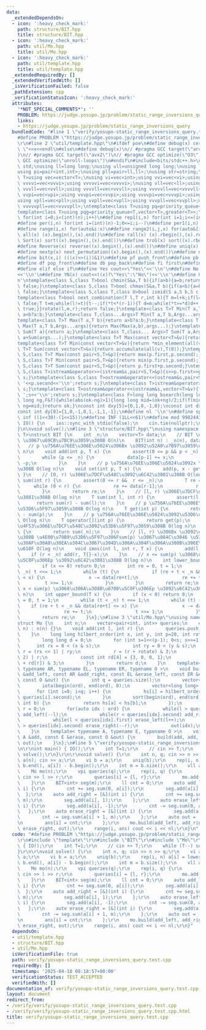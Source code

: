 ```yaml
---
data:
  _extendedDependsOn:
  - icon: ':heavy_check_mark:'
    path: structure/BIT.hpp
    title: structure/BIT.hpp
  - icon: ':heavy_check_mark:'
    path: util/Mo.hpp
    title: util/Mo.hpp
  - icon: ':heavy_check_mark:'
    path: util/template.hpp
    title: util/template.hpp
  _extendedRequiredBy: []
  _extendedVerifiedWith: []
  _isVerificationFailed: false
  _pathExtension: cpp
  _verificationStatusIcon: ':heavy_check_mark:'
  attributes:
    '*NOT_SPECIAL_COMMENTS*': ''
    PROBLEM: https://judge.yosupo.jp/problem/static_range_inversions_query
    links:
    - https://judge.yosupo.jp/problem/static_range_inversions_query
  bundledCode: "#line 1 \"verify/yosupo-static_range_inversions_query.test.cpp\"\n\
    #define PROBLEM \"https://judge.yosupo.jp/problem/static_range_inversions_query\"\
    \r\n#line 2 \"util/template.hpp\"\n#ifdef poe\n#define debug(x) cerr<<#x<<\":\
    \ \"<<x<<endl\n#else\n#define debug(x)\n// #pragma GCC target(\"arch=skylake-avx512\"\
    )\n// #pragma GCC target(\"avx2\")\n// #pragma GCC optimize(\"O3\")\n// #pragma\
    \ GCC optimize(\"unroll-loops\")\n#endif\n#include<bits/stdc++.h>\nusing namespace\
    \ std;\nusing ll=long long;\nusing ull=unsigned long long;\nusing ld=long double;\n\
    using pi=pair<int,int>;\nusing pll=pair<ll,ll>;\nusing str=string;\ntemplate<class\
    \ T>using vec=vector<T>;\nusing vi=vec<int>;using vvi=vec<vi>;using vvvi=vec<vvi>;using\
    \ vvvvi=vec<vvvi>;using vvvvvi=vec<vvvvi>;\nusing vll=vec<ll>;using vvll=vec<vll>;using\
    \ vvvll=vec<vvll>;using vvvvll=vec<vvvll>;using vvvvvll=vec<vvvvll>;\nusing vpi=vec<pi>;using\
    \ vvpi=vec<vpi>;using vvvpi=vec<vvpi>;using vvvvpi=vec<vvvpi>;using vvvvvpi=vec<vvvvpi>;\n\
    using vpll=vec<pll>;using vvpll=vec<vpll>;using vvvpll=vec<vvpll>;using vvvvpll=vec<vvvpll>;using\
    \ vvvvvpll=vec<vvvvpll>;\ntemplate<class T>using pq=priority_queue<T,vector<T>>;\n\
    template<class T>using pqg=priority_queue<T,vector<T>,greater<T>>;\n#define rep(i,n)\
    \ for(int i=0;i<(int)(n);i++)\n#define rep1(i,n) for(int i=1;i<=(int)(n);i++)\n\
    #define per(i,n) for(int i=(int)(n)-1;0<=i;i--)\n#define per1(i,n) for(int i=(int)(n);0<i;i--)\n\
    #define range(i,x) for(auto&i:x)\n#define range2(i,j,x) for(auto&[i,j]:x)\n#define\
    \ all(x) (x).begin(),(x).end()\n#define rall(x) (x).rbegin(),(x).rend()\n#define\
    \ Sort(x) sort((x).begin(),(x).end())\n#define troS(x) sort((x).rbegin(),(x).rend())\n\
    #define Reverse(x) reverse((x).begin(),(x).end())\n#define uniq(x) sort((x).begin(),(x).end());(x).erase(unique((x).begin(),(x).end()),(x).end())\n\
    #define nextp(x) next_permutation((x).begin(),(x).end())\n#define nextc(x,k) next_combination((x).begin(),(x).end(),k)\n\
    #define bit(x,i) (((x)>>(i))&1)\n#define pf push_front\n#define pb push_back\n\
    #define df pop_front\n#define db pop_back\n#define fi first\n#define se second\n\
    #define elif else if\n#define Yes cout<<\"Yes\"<<'\\n'\n#define No cout<<\"No\"\
    <<'\\n'\n#define YN(x) cout<<((x)?\"Yes\":\"No\")<<'\\n'\n#define O(x) cout<<(x)<<'\\\
    n'\ntemplate<class S,class T>bool chmin(S&a,T b){if(a>b){a=b;return true;}return\
    \ false;}\ntemplate<class S,class T>bool chmax(S&a,T b){if(a<b){a=b;return true;}return\
    \ false;}\ntemplate<class S,class T,class U>bool ismid(S a,S b,S c){return a<=b&&b<c;}\n\
    template<class T>bool next_combination(T l,T r,int k){T m=l+k;if(l==r||l==m||r==m)return\
    \ false;T t=m;while(l!=t){t--;if(*t<*(r-1)){T d=m;while(*t>=*d)d++;iter_swap(t,d);rotate(t+1,d+1,r);rotate(m,m+(r-d)-1,r);return\
    \ true;}}rotate(l,m,r);return false;}\ntemplate<class T>T Min(T a,T b){return\
    \ a<b?a:b;}\ntemplate<class T,class...Args>T Min(T a,T b,Args...args){return Min(Min(a,b),args...);}\n\
    template<class T>T Max(T a,T b){return a>b?a:b;}\ntemplate<class T,class...Args>T\
    \ Max(T a,T b,Args...args){return Max(Max(a,b),args...);}\ntemplate<class T>T\
    \ Sum(T a){return a;}\ntemplate<class T,class... Args>T Sum(T a,Args... args){return\
    \ a+Sum(args...);}\ntemplate<class T>T Max(const vector<T>&v){return *max_element(all(v));}\n\
    template<class T>T Min(const vector<T>&v){return *min_element(all(v));}\ntemplate<class\
    \ T>T Sum(const vector<T>&v){return accumulate(all(v),T(0));}\ntemplate<class\
    \ S,class T>T Max(const pair<S,T>&p){return max(p.first,p.second);}\ntemplate<class\
    \ S,class T>T Min(const pair<S,T>&p){return min(p.first,p.second);}\ntemplate<class\
    \ S,class T>T Sum(const pair<S,T>&p){return p.first+p.second;}\ntemplate<class\
    \ S,class T>istream&operator>>(istream&s,pair<S,T>&p){s>>p.first>>p.second;return\
    \ s;}\ntemplate<class S,class T>ostream&operator<<(ostream&s,pair<S,T>&p){s<<p.first<<'\
    \ '<<p.second<<'\\n';return s;}\ntemplate<class T>istream&operator>>(istream&s,vector<T>&v){for(auto&i:v)s>>i;return\
    \ s;}\ntemplate<class T>ostream&operator<<(ostream&s,vector<T>&v){for(auto&i:v)s<<i<<'\
    \ ';s<<'\\n';return s;}\ntemplate<class F>long long bsearch(long long ok,long\
    \ long ng,F&f){while(abs(ok-ng)>1){long long mid=(ok+ng)/2;if(f(mid))ok=mid;else\
    \ ng=mid;}return ok;}\nconst int dxy[5]={0,1,0,-1,0};\nconst int dx[8]={0,1,0,-1,1,1,-1,-1};\n\
    const int dy[8]={1,0,-1,0,1,-1,1,-1};\n#define nl '\\n'\n#define sp ' '\n#define\
    \ inf ((1<<30)-(1<<15))\n#define INF (1LL<<61)\n#define mod 998244353\n\nvoid\
    \ IO() {\n    ios::sync_with_stdio(false);\n    cin.tie(nullptr);\n    cout<<fixed<<setprecision(30);\n\
    }\n\nvoid solve();\n#line 3 \"structure/BIT.hpp\"\nusing namespace std;\ntemplate<class\
    \ T>\nstruct BIT {\n    int _n;\n    vector<T> data;\n    // BIT \u30920-indexed\
    \ \u3067\u69CB\u7BC9\u3059\u308B O(n)\n    BIT(int n) : _n(n), data(_n) {}\n \
    \   // p \u756A\u76EE\u306E\u5024\u306Bx \u3092\u52A0\u7B97\u3059\u308B O(log\
    \ n)\n    void add(int p, T x) {\n        assert(0 <= p && p < _n);\n        p++;\n\
    \        while (p <= _n) {\n            data[p-1] += x;\n            p += p &\
    \ -p;\n        }\n    }\n    // p \u756A\u76EE\u306E\u5024\u3092x \u306B\u3059\
    \u308B O(log n)\n    void set(int p, T x) {\n        add(p, x - get(p));\n   \
    \ }\n    // [0, r) \u306E\u7DCF\u548C\u3092\u6C42\u3081\u308B O(log n)\n    T\
    \ sum(int r) {\n        assert(0 <= r &&  r <= _n);\n        T re = T{};\n   \
    \     while (0 < r) {\n            re += data[r-1];\n            r -= r & -r;\n\
    \        }\n        return re;\n    }\n    // [l, r) \u306E\u7DCF\u548C\u3092\u6C42\
    \u3081\u308B O(log n)\n    T sum(int l, int r) {\n        assert(l <= r);\n  \
    \      return sum(r) - sum(l);\n    }\n    // p \u756A\u76EE\u306E\u5024\u3092\
    \u53D6\u5F97\u3059\u308B O(log n)\n    T get(int p) {\n        return sum(p+1)\
    \ - sum(p);\n    }\n    // p \u756A\u76EE\u306E\u5024\u3092\u53D6\u5F97\u3059\u308B\
    \ O(log n)\n    T operator[](int p) {\n        return get(p);\n    }\n    // \u5168\
    \u4F53\u306E\u7DCF\u548C\u3092\u53D6\u5F97\u3059\u308B O(log n)\n    T all_sum()\
    \ {\n        return sum(_n);\n    }\n    // [l, r) \u306Bx \u3092\u52A0\u7B97\u3059\
    \u308B \u4E00\u70B9\u53D6\u5F97\u306Fsum(p) \u3067\u884C\u3046 \u533A\u9593\u548C\
    \u30AF\u30A8\u30EA\u304C\u3067\u304D\u306A\u304F\u306A\u308B\u306E\u3067\u6CE8\
    \u610F O(log n)\n    void imos(int l, int r, T x) {\n        add(l, x);\n    \
    \    if (r < _n) add(r, T{}-x);\n    }\n    // x <= sum(p) \u3068\u306A\u308B\u6700\
    \u5C0F\u306Ep \u3092\u6C42\u3081\u308B O(log n)\n    int lower_bound(T x) {\n\
    \        if (x <= 0) return 0;\n        int re = 0, t = 1;\n        while (t <\
    \ _n) t <<= 1;\n        while (t) {\n            if (re + t < _n && data[re+t]\
    \ < x) {\n                x -= data[re+t];\n                re += t;\n       \
    \         t >>= 1;\n            }\n        }\n        return re;\n    }\n    //\
    \ x < sum(p) \u3068\u306A\u308B\u6700\u5C0F\u306Ep \u3092\u6C42\u3081\u308B O(log\
    \ n)\n    int upper_bound(T x) {\n        if (x < 0) return 0;\n        int re\
    \ = 0, t = 1;\n        while (t < _n) t <<= 1;\n        while (t) {\n        \
    \    if (re + t < _n && data[re+t] <= x) {\n                x -= data[re+t];\n\
    \                re += t;\n                t >>= 1;\n            }\n        }\n\
    \        return re;\n    }\n};\n#line 3 \"util/Mo.hpp\"\nusing namespace std;\n\
    struct Mo {\n    int n;\n    vector<pair<int, int>> queries;\n    explicit Mo(int\
    \ n) : n(n) {}\n    void add(int l, int r) {\n        queries.push_back({l, r});\n\
    \    }\n    long long hilbert_order(int x, int y, int p=20, int rotate = 0) {\n\
    \        long long d = 0;\n        for (int s=1<<(p-1); 0<s; s>>=1) {\n      \
    \      int rx = 0 < (x & s);\n            int ry = 0 < (y & s);\n            int\
    \ r = (rx << 1) | ry;\n            r = (r + rotate) & 3;\n            d = (d <<\
    \ 2) | r;\n            const int rd[4] = {3, 0, 0, 1};\n            rotate = (rotate\
    \ + rd[r]) & 3;\n        }\n        return d;\n    }\n    template< typename AL,\
    \ typename AR, typename EL, typename ER, typename O >\n    void build(const AL\
    \ &add_left, const AR &add_right, const EL &erase_left, const ER &erase_right,\
    \ const O &out) {\n        int q = queries.size();\n        vector<int> ord(q);\n\
    \        iota(begin(ord), end(ord), 0);\n        vector<long long> hs(q);\n  \
    \      for (int i=0; i<q; i++) {\n            hs[i] = hilbert_order(queries[i].first,\
    \ queries[i].second);\n        }\n        sort(begin(ord), end(ord), [&](int a,\
    \ int b) {\n            return hs[a] < hs[b];\n        });\n        int l = 0,\
    \ r = 0;\n        for(auto idx : ord) {\n            while(l > queries[idx].first)\
    \ add_left(--l);\n            while(r < queries[idx].second) add_right(r++);\n\
    \            while(l < queries[idx].first) erase_left(l++);\n            while(r\
    \ > queries[idx].second) erase_right(--r);\n            out(idx);\n        }\n\
    \    }\n    template< typename A, typename E, typename O >\n    void build(const\
    \ A &add, const E &erase, const O &out) {\n        build(add, add, erase, erase,\
    \ out);\n    }\n};\n#line 5 \"verify/yosupo-static_range_inversions_query.test.cpp\"\
    \n\r\nint main() { IO();\r\n    int T=1;\r\n    // cin >> T;\r\n    while (T--)\
    \ solve();\r\n}\r\n\r\nvoid solve() {\r\n    int n, q; cin >> n >> q;\r\n    vi\
    \ a(n); cin >> a;\r\n    vi b = a;\r\n    uniq(b);\r\n    rep(i, n) a[i] = lower_bound(b.begin(),\
    \ b.end(), a[i]) - b.begin();\r\n    int m = b.size();\r\n    vll ans(q);\r\n\
    \    Mo mo(n);\r\n    vpi queries(q);\r\n    rep(i, q) {\r\n        int l, r;\
    \ cin >> l >> r;\r\n        queries[i] = {l, r};\r\n        mo.add(l, r);\r\n\
    \    }\r\n    BIT<int> seg(m);\r\n    ll cnt = 0;\r\n    auto add_left = [&](int\
    \ i) {\r\n        cnt += seg.sum(0, a[i]);\r\n        seg.add(a[i], 1);\r\n  \
    \  };\r\n    auto add_right = [&](int i) {\r\n        cnt += seg.sum(a[i] + 1,\
    \ m);\r\n        seg.add(a[i], 1);\r\n    };\r\n    auto erase_left = [&](int\
    \ i) {\r\n        seg.add(a[i], -1);\r\n        cnt -= seg.sum(0, a[i]);\r\n \
    \   };\r\n    auto erase_right = [&](int i) {\r\n        seg.add(a[i], -1);\r\n\
    \        cnt -= seg.sum(a[i] + 1, m);\r\n    };\r\n    auto out = [&](int i) {\r\
    \n        ans[i] = cnt;\r\n    };\r\n    mo.build(add_left, add_right, erase_left,\
    \ erase_right, out);\r\n    range(i, ans) cout << i << nl;\r\n}\n"
  code: "#define PROBLEM \"https://judge.yosupo.jp/problem/static_range_inversions_query\"\
    \r\n#include \"template\"\r\n#include \"BIT\"\r\n#include \"Mo\"\r\n\r\nint main()\
    \ { IO();\r\n    int T=1;\r\n    // cin >> T;\r\n    while (T--) solve();\r\n\
    }\r\n\r\nvoid solve() {\r\n    int n, q; cin >> n >> q;\r\n    vi a(n); cin >>\
    \ a;\r\n    vi b = a;\r\n    uniq(b);\r\n    rep(i, n) a[i] = lower_bound(b.begin(),\
    \ b.end(), a[i]) - b.begin();\r\n    int m = b.size();\r\n    vll ans(q);\r\n\
    \    Mo mo(n);\r\n    vpi queries(q);\r\n    rep(i, q) {\r\n        int l, r;\
    \ cin >> l >> r;\r\n        queries[i] = {l, r};\r\n        mo.add(l, r);\r\n\
    \    }\r\n    BIT<int> seg(m);\r\n    ll cnt = 0;\r\n    auto add_left = [&](int\
    \ i) {\r\n        cnt += seg.sum(0, a[i]);\r\n        seg.add(a[i], 1);\r\n  \
    \  };\r\n    auto add_right = [&](int i) {\r\n        cnt += seg.sum(a[i] + 1,\
    \ m);\r\n        seg.add(a[i], 1);\r\n    };\r\n    auto erase_left = [&](int\
    \ i) {\r\n        seg.add(a[i], -1);\r\n        cnt -= seg.sum(0, a[i]);\r\n \
    \   };\r\n    auto erase_right = [&](int i) {\r\n        seg.add(a[i], -1);\r\n\
    \        cnt -= seg.sum(a[i] + 1, m);\r\n    };\r\n    auto out = [&](int i) {\r\
    \n        ans[i] = cnt;\r\n    };\r\n    mo.build(add_left, add_right, erase_left,\
    \ erase_right, out);\r\n    range(i, ans) cout << i << nl;\r\n}"
  dependsOn:
  - util/template.hpp
  - structure/BIT.hpp
  - util/Mo.hpp
  isVerificationFile: true
  path: verify/yosupo-static_range_inversions_query.test.cpp
  requiredBy: []
  timestamp: '2025-04-18 08:18:57+00:00'
  verificationStatus: TEST_ACCEPTED
  verifiedWith: []
documentation_of: verify/yosupo-static_range_inversions_query.test.cpp
layout: document
redirect_from:
- /verify/verify/yosupo-static_range_inversions_query.test.cpp
- /verify/verify/yosupo-static_range_inversions_query.test.cpp.html
title: verify/yosupo-static_range_inversions_query.test.cpp
---
```

